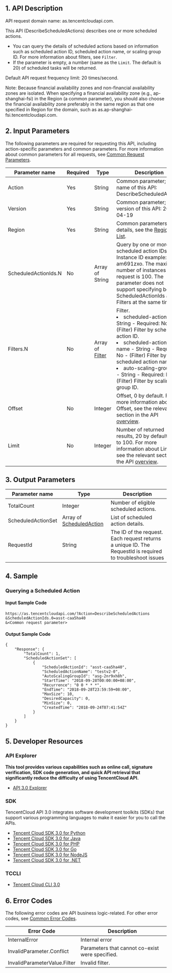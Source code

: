 ## 1. API Description

API request domain name: as.tencentcloudapi.com.

This API (DescribeScheduledActions) describes one or more scheduled actions.

* You can query the details of scheduled actions based on information such as scheduled action ID, scheduled action name, or scaling group ID. For more information about filters, see `Filter`.
* If the parameter is empty, a number (same as the `Limit`. The default is 20) of scheduled tasks will be returned.

Default API request frequency limit: 20 times/second.

Note: Because financial availability zones and non-financial availability zones are isolated. When specifying a financial availability zone (e.g., ap-shanghai-fsi) in the Region (a common parameter), you should also choose the financial availability zone preferably in the same region as that one specified in Region for the domain, such as as.ap-shanghai-fsi.tencentcloudapi.com.



## 2. Input Parameters

The following parameters are required for requesting this API, including action-specific parameters and common parameters. For more information about common parameters for all requests, see [Common Request Parameters](/document/api/377/20426).

| Parameter name | Required | Type | Description |
|---------|---------|---------|---------|
| Action | Yes | String | Common parameter; the name of this API: DescribeScheduledActions |
| Version | Yes | String | Common parameter; the version of this API: 2018-04-19 |
| Region | Yes | String | Common parameters; for details, see the [Region List](/document/api/377/20426#.E5.9C.B0.E5.9F.9F.E5.88.97.E8.A1.A8). |
| ScheduledActionIds.N | No | Array of String | Query by one or more scheduled action IDs. Instance ID example: asst-am691zxo. The maximum number of instances per request is 100. The parameter does not support specifying both ScheduledActionIds and Filters at the same time. |
| Filters.N | No | Array of [Filter](/document/api/377/20453#Filter) | Filter. <br/><li> scheduled-action-id - String - Required: No - (Filter) Filter by scheduled action ID. </li><li> scheduled-action-name - String - Required: No - (Filter) Filter by scheduled action name. </li><li> auto-scaling-group-id - String - Required: No - (Filter) Filter by scaling group ID. </li> |
| Offset | No | Integer | Offset, 0 by default. For more information about Offset, see the relevant section in the API [overview](https://cloud.tencent.com/document/api/213/15688). |
| Limit | No | Integer | Number of returned results, 20 by default, up to 100. For more information about Limit, see the relevant section in the API [overview](https://cloud.tencent.com/document/api/213/15688). |

## 3. Output Parameters

| Parameter name | Type | Description |
|---------|---------|---------|
| TotalCount | Integer | Number of eligible scheduled actions. |
| ScheduledActionSet | Array of [ScheduledAction](/document/api/377/20453#ScheduledAction) | List of scheduled action details. |
| RequestId | String | The ID of the request. Each request returns a unique ID. The RequestId is required to troubleshoot issues |

## 4. Sample

### Querying a Scheduled Action

#### Input Sample Code

```
https://as.tencentcloudapi.com/?Action=DescribeScheduledActions
&ScheduledActionIds.0=asst-caa5ha40
&<Common request parameter>
```

#### Output Sample Code

```
{
    "Response": {
        "TotalCount": 1,
        "ScheduledActionSet": [
            {
                "ScheduledActionId": "asst-caa5ha40",
                "ScheduledActionName": "testv2-0",
                "AutoScalingGroupId": "asg-2nr9xh8h",
                "StartTime": "2018-09-28T00:00:00+08:00",
                "Recurrence": "0 0 * * *",
                "EndTime": "2018-09-28T23:59:59+08:00",
                "MaxSize": 10,
                "DesiredCapacity": 0,
                "MinSize": 0,
                "CreatedTime": "2018-09-24T07:41:54Z"
            }
        ]
    }
}
```


## 5. Developer Resources

### API Explorer

**This tool provides various capabilities such as online call, signature verification, SDK code generation, and quick API retrieval that significantly reduce the difficulty of using TencentCloud API.**

* [API 3.0 Explorer](https://console.cloud.tencent.com/api/explorer?Product=as&Version=2018-04-19&Action=DescribeScheduledActions)

### SDK

TencentCloud API 3.0 integrates software development toolkits (SDKs) that support various programming languages to make it easier for you to call the APIs.

* [Tencent Cloud SDK 3.0 for Python](https://github.com/TencentCloud/tencentcloud-sdk-python)
* [Tencent Cloud SDK 3.0 for Java](https://github.com/TencentCloud/tencentcloud-sdk-java)
* [Tencent Cloud SDK 3.0 for PHP](https://github.com/TencentCloud/tencentcloud-sdk-php)
* [Tencent Cloud SDK 3.0 for Go](https://github.com/TencentCloud/tencentcloud-sdk-go)
* [Tencent Cloud SDK 3.0 for NodeJS](https://github.com/TencentCloud/tencentcloud-sdk-nodejs)
* [Tencent Cloud SDK 3.0 for .NET](https://github.com/TencentCloud/tencentcloud-sdk-dotnet)

### TCCLI

* [Tencent Cloud CLI 3.0](https://cloud.tencent.com/document/product/440/6176)

## 6. Error Codes

The following error codes are API business logic-related. For other error codes, see [Common Error Codes](/document/api/377/20428#.E5.85.AC.E5.85.B1.E9.94.99.E8.AF.AF.E7.A0.81).

| Error Code | Description |
|---------|---------|
| InternalError | Internal error |
| InvalidParameter.Conflict | Parameters that cannot co-exist were specified. |
| InvalidParameterValue.Filter | Invalid filter. |

